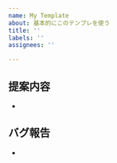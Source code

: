 ```yaml
---
name: My Template
about: 基本的にこのテンプレを使う
title: ''
labels: ''
assignees: ''

---
```


## 提案内容

-

## バグ報告

<!-- あれば -->

-